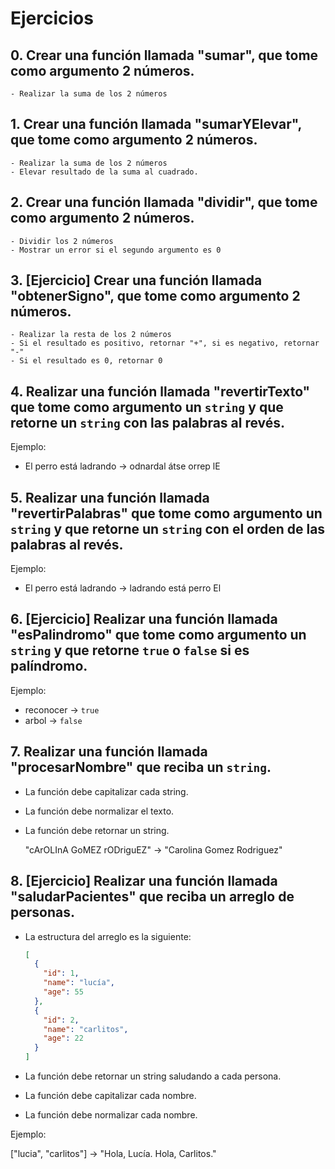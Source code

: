 # Ejercicios

## 0. Crear una función llamada "sumar", que tome como argumento 2 números.

    - Realizar la suma de los 2 números

## 1. Crear una función llamada "sumarYElevar", que tome como argumento 2 números.

    - Realizar la suma de los 2 números
    - Elevar resultado de la suma al cuadrado.

## 2. Crear una función llamada "dividir", que tome como argumento 2 números.

    - Dividir los 2 números
    - Mostrar un error si el segundo argumento es 0

## 3. [**Ejercicio**] Crear una función llamada "obtenerSigno", que tome como argumento 2 números.

    - Realizar la resta de los 2 números
    - Si el resultado es positivo, retornar "+", si es negativo, retornar "-"
    - Si el resultado es 0, retornar 0

## 4. Realizar una función llamada "revertirTexto" que tome como argumento un `string` y que retorne un `string` con las palabras al revés.

Ejemplo:

- El perro está ladrando -> odnardal átse orrep lE

## 5. Realizar una función llamada "revertirPalabras" que tome como argumento un `string` y que retorne un `string` con el orden de las palabras al revés.

Ejemplo:

- El perro está ladrando -> ladrando está perro El

## 6. [**Ejercicio**] Realizar una función llamada "esPalindromo" que tome como argumento un `string` y que retorne `true` o `false` si es palíndromo.

Ejemplo:

- reconocer -> `true`
- arbol -> `false`

## 7. Realizar una función llamada "procesarNombre" que reciba un `string`.

- La función debe capitalizar cada string.
- La función debe normalizar el texto.
- La función debe retornar un string.

  "cArOLInA GoMEZ rODriguEZ" -> "Carolina Gomez Rodriguez"

## 8. [**Ejercicio**] Realizar una función llamada "saludarPacientes" que reciba un arreglo de personas.

- La estructura del arreglo es la siguiente:

  ```json
  [
    {
      "id": 1,
      "name": "lucía",
      "age": 55
    },
    {
      "id": 2,
      "name": "carlitos",
      "age": 22
    }
  ]
  ```

- La función debe retornar un string saludando a cada persona.
- La función debe capitalizar cada nombre.
- La función debe normalizar cada nombre.

Ejemplo:

["lucia", "carlitos"] -> "Hola, Lucía. Hola, Carlitos."
